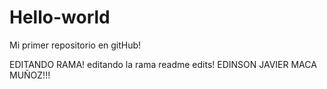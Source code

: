 # Hello-world
Mi primer repositorio en gitHub!

EDITANDO RAMA!
editando la rama readme edits!
EDINSON JAVIER MACA MUÑOZ!!! 
